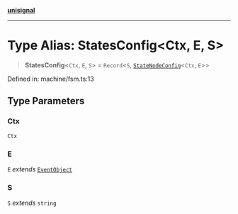 [**unisignal**](../../../../README.md)

***

# Type Alias: StatesConfig\<Ctx, E, S\>

> **StatesConfig**\<`Ctx`, `E`, `S`\> = `Record`\<`S`, [`StateNodeConfig`](StateNodeConfig.md)\<`Ctx`, `E`\>\>

Defined in: machine/fsm.ts:13

## Type Parameters

### Ctx

`Ctx`

### E

`E` *extends* [`EventObject`](EventObject.md)

### S

`S` *extends* `string`
